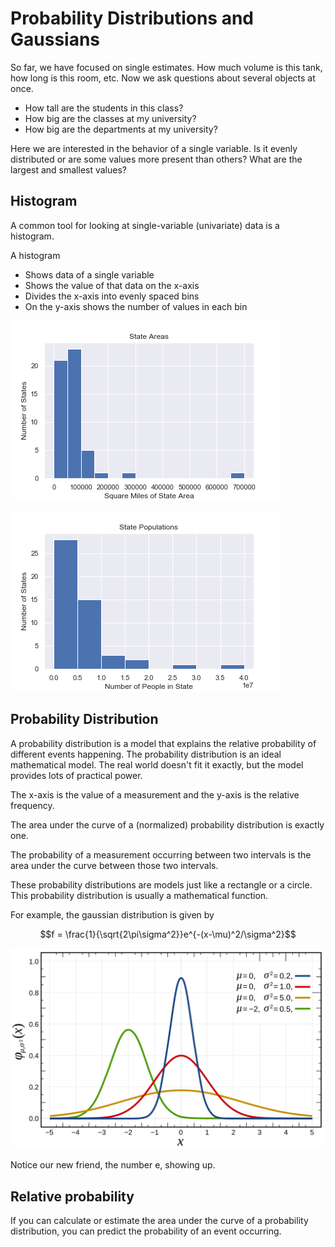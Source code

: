 # Probability Distributions and Gaussians

So far, we have focused on single estimates.
How much volume is this tank, how long is this room, etc.
Now we ask questions about several objects at once.

- How tall are the students in this class?
- How big are the classes at my university?
- How big are the departments at my university?

Here we are interested in the behavior of a single variable.
Is it evenly distributed or are some values more present than others?
What are the largest and smallest values?

## Histogram

A common tool for looking at single-variable (univariate) data is a histogram.

A histogram

- Shows data of a single variable
- Shows the value of that data on the x-axis
- Divides the x-axis into evenly spaced bins
- On the y-axis shows the number of values in each bin

![State Areas](./figures/statistics/state-area-histogram.png)

![State Populations](./figures/statistics/state-population-histogram.png)

## Probability Distribution

A probability distribution is a model that explains the relative probability of different events happening.
The probability distribution is an ideal mathematical model.
The real world doesn't fit it exactly, but the model provides lots of practical power.

The x-axis is the value of a measurement and the y-axis is the relative frequency.

The area under the curve of a (normalized) probability distribution is exactly one.

The probability of a measurement occurring between two intervals is the area under the curve between those two intervals.

These probability distributions are models just like a rectangle or a circle.
This probability distribution is usually a mathematical function.

For example, the gaussian distribution is given by

$$f = \frac{1}{\sqrt{2\pi\sigma^2}}e^{-(x-\mu)^2/\sigma^2}$$

![](./figures/Normal_Distribution_PDF.svg)

Notice our new friend, the number e, showing up.

## Relative probability

If you can calculate or estimate the area under the curve of a probability distribution, you can predict the probability of an event occurring.
